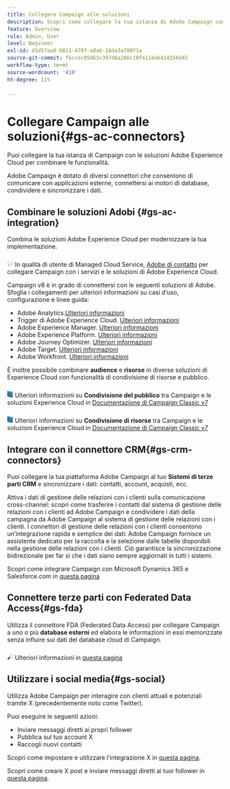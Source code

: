 ```yaml
---
title: Collegare Campaign alle soluzioni
description: Scopri come collegare la tua istanza di Adobe Campaign con le soluzioni di Experience Cloud.
feature: Overview
role: Admin, User
level: Beginner
exl-id: d1d57aa8-b811-470f-a8a6-18da3a700f1a
source-git-commit: f6ccec05d63c397d0a286c18f4114eb414156d45
workflow-type: tm+mt
source-wordcount: '410'
ht-degree: 11%

---
```


# Collegare Campaign alle soluzioni{#gs-ac-connectors}

Puoi collegare la tua istanza di Campaign con le soluzioni Adobe Experience Cloud per combinare le funzionalità.

Adobe Campaign è dotato di diversi connettori che consentono di comunicare con applicazioni esterne, connettersi ai motori di database, condividere e sincronizzare i dati.

## Combinare le soluzioni Adobi {#gs-ac-integration}

Combina le soluzioni Adobe Experience Cloud per modernizzare la tua implementazione.

![](../assets/do-not-localize/speech.png)  In qualità di utente di Managed Cloud Service, [Adobe di contatto](../start/campaign-faq.md#support) per collegare Campaign con i servizi e le soluzioni di Adobe Experience Cloud.

Campaign v8 è in grado di connettersi con le seguenti soluzioni di Adobe. Sfoglia i collegamenti per ulteriori informazioni su casi d’uso, configurazione e linee guida:

* Adobe Analytics.[Ulteriori informazioni](../connect/ac-aa.md)
* Trigger di Adobe Experience Cloud. [Ulteriori informazioni](../connect/ac-triggers.md)
* Adobe Experience Manager. [Ulteriori informazioni](../connect/ac-aem.md)
* Adobe Experience Platform. [Ulteriori informazioni](../connect/ac-aep.md)
* Adobe Journey Optimizer. [Ulteriori informazioni](../connect/ac-ajo.md)
* Adobe Target. [Ulteriori informazioni](../connect/ac-at.md)
* Adobe Workfront. [Ulteriori informazioni](../connect/ac-workfront.md)

È inoltre possibile combinare **audience** e **risorse** in diverse soluzioni di Experience Cloud con funzionalità di condivisione di risorse e pubblico.

![](../assets/do-not-localize/book.png) Ulteriori informazioni su **Condivisione del pubblico** tra Campaign e le soluzioni Experience Cloud in [Documentazione di Campaign Classic v7](https://experienceleague.adobe.com/docs/campaign-classic/using/integrating-with-adobe-experience-cloud/audience-sharing/sharing-audiences-with-adobe-experience-cloud.html#integrating-with-adobe-experience-cloud)

![](../assets/do-not-localize/book.png) Ulteriori informazioni su **Condivisione di risorse** tra Campaign e le soluzioni Experience Cloud in [Documentazione di Campaign Classic v7](https://experienceleague.adobe.com/docs/campaign-classic/using/integrating-with-adobe-experience-cloud/asset-sharing/sharing-assets-with-adobe-experience-cloud.html#integrating-with-adobe-experience-cloud)

## Integrare con il connettore CRM{#gs-crm-connectors}

Puoi collegare la tua piattaforma Adobe Campaign al tuo **Sistemi di terze parti CRM** e sincronizzare i dati: contatti, account, acquisti, ecc.

Attiva i dati di gestione delle relazioni con i clienti sulla comunicazione cross-channel: scopri come trasferire i contatti dal sistema di gestione delle relazioni con i clienti ad Adobe Campaign e condividere i dati della campagna da Adobe Campaign al sistema di gestione delle relazioni con i clienti.
I connettori di gestione delle relazioni con i clienti consentono un’integrazione rapida e semplice dei dati: Adobe Campaign fornisce un assistente dedicato per la raccolta e la selezione dalle tabelle disponibili nella gestione delle relazioni con i clienti. Ciò garantisce la sincronizzazione bidirezionale per far sì che i dati siano sempre aggiornati in tutti i sistemi.

Scopri come integrare Campaign con Microsoft Dynamics 365 e Salesforce.com in [questa pagina](crm.md)

## Connettere terze parti con Federated Data Access{#gs-fda}

Utilizza il connettore FDA (Federated Data Access) per collegare Campaign a uno o più **database esterni** ed elabora le informazioni in essi memorizzate senza influire sui dati del database cloud di Campaign.

![](../assets/do-not-localize/glass.png) Ulteriori informazioni in [questa pagina](fda.md)

## Utilizzare i social media{#gs-social}

Utilizza Adobe Campaign per interagire con clienti attuali e potenziali tramite X (precedentemente noto come Twitter).

Puoi eseguire le seguenti azioni:

* Inviare messaggi diretti ai propri follower
* Pubblica sul tuo account X
* Raccogli nuovi contatti

Scopri come impostare e utilizzare l’integrazione X in [questa pagina](../connect/ac-tw.md).

Scopri come creare X post e inviare messaggi diretti ai tuoi follower in [questa pagina](../send/twitter.md).
